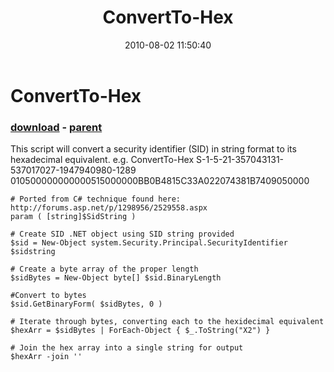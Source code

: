 ﻿---
pid:            2037
poster:         S-1-5-21-2398571
title:          ConvertTo-Hex
date:           2010-08-02 11:50:40
format:         posh
parent:         1891
parent:         1891

---

# ConvertTo-Hex

### [download](2037.ps1) - [parent](1891.md)

This script will convert a security identifier (SID) in string format to its hexadecimal equivalent. e.g. 
ConvertTo-Hex S-1-5-21-357043131-537017027-1947940980-1289
010500000000000515000000BB0B4815C33A022074381B7409050000

```posh
# Ported from C# technique found here: http://forums.asp.net/p/1298956/2529558.aspx
param ( [string]$SidString )

# Create SID .NET object using SID string provided
$sid = New-Object system.Security.Principal.SecurityIdentifier $sidstring

# Create a byte array of the proper length
$sidBytes = New-Object byte[] $sid.BinaryLength

#Convert to bytes
$sid.GetBinaryForm( $sidBytes, 0 )

# Iterate through bytes, converting each to the hexidecimal equivalent
$hexArr = $sidBytes | ForEach-Object { $_.ToString("X2") }

# Join the hex array into a single string for output
$hexArr -join ''
```
